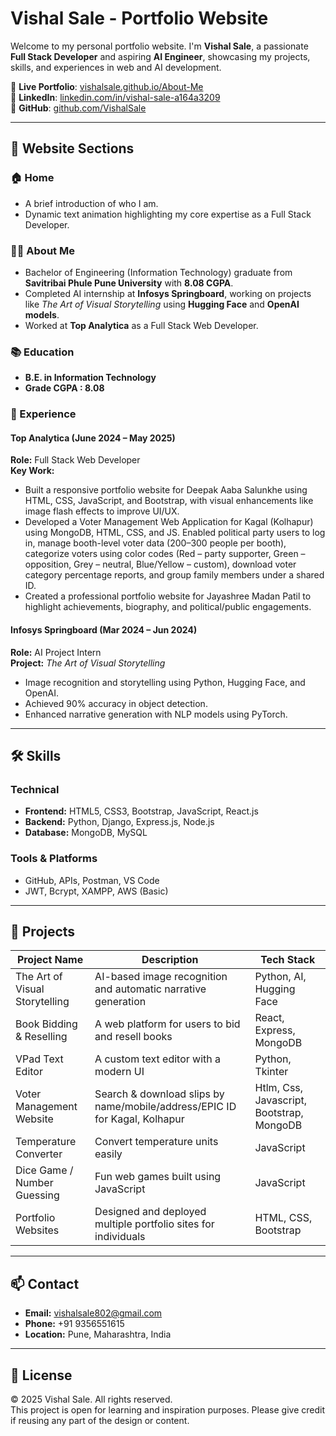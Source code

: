 # Vishal Sale - Portfolio Website

Welcome to my personal portfolio website. I'm **Vishal Sale**, a passionate **Full Stack Developer** and aspiring **AI Engineer**, showcasing my projects, skills, and experiences in web and AI development.

🔗 **Live Portfolio**: [vishalsale.github.io/About-Me](https://vishalsale.github.io/About-Me/)  
🔗 **LinkedIn**: [linkedin.com/in/vishal-sale-a164a3209](https://www.linkedin.com/in/vishal-sale-a164a3209/)  
🔗 **GitHub**: [github.com/VishalSale](https://github.com/VishalSale)

---

## 🔗 Website Sections

### 🏠 Home
- A brief introduction of who I am.
- Dynamic text animation highlighting my core expertise as a Full Stack Developer.

### 👨‍💻 About Me
- Bachelor of Engineering (Information Technology) graduate from **Savitribai Phule Pune University** with **8.08 CGPA**.
- Completed AI internship at **Infosys Springboard**, working on projects like *The Art of Visual Storytelling* using **Hugging Face** and **OpenAI models**.
- Worked at **Top Analytica** as a Full Stack Web Developer.

### 📚 Education
- **B.E. in Information Technology**
- **Grade CGPA : 8.08**

### 💼 Experience

#### **Top Analytica (June 2024 – May 2025)**  
**Role:** Full Stack Web Developer  
**Key Work:**
- Built a responsive portfolio website for Deepak Aaba Salunkhe using HTML, CSS, JavaScript, and Bootstrap, with visual enhancements like image flash effects to improve UI/UX.
- Developed a Voter Management Web Application for Kagal (Kolhapur) using MongoDB, HTML, CSS, and JS. Enabled political party users to log in, manage booth-level voter data (200–300 people per booth), categorize voters using color codes (Red – party supporter, Green – opposition, Grey – neutral, Blue/Yellow – custom), download voter category percentage reports, and group family members under a shared ID.
- Created a professional portfolio website for Jayashree Madan Patil to highlight achievements, biography, and political/public engagements.

#### **Infosys Springboard (Mar 2024 – Jun 2024)**  
**Role:** AI Project Intern  
**Project:** *The Art of Visual Storytelling*  
- Image recognition and storytelling using Python, Hugging Face, and OpenAI.
- Achieved 90% accuracy in object detection.
- Enhanced narrative generation with NLP models using PyTorch.

---

## 🛠️ Skills

### Technical
- **Frontend:** HTML5, CSS3, Bootstrap, JavaScript, React.js  
- **Backend:** Python, Django, Express.js, Node.js  
- **Database:** MongoDB, MySQL

### Tools & Platforms
- GitHub, APIs, Postman, VS Code  
- JWT, Bcrypt, XAMPP, AWS (Basic)

---

## 🚀 Projects

| Project Name                     | Description                                                                             | Tech Stack                    |
|----------------------------------|-----------------------------------------------------------------------------------------|-------------------------------|
| The Art of Visual Storytelling  | AI-based image recognition and automatic narrative generation                           | Python, AI, Hugging Face      |
| Book Bidding & Reselling        | A web platform for users to bid and resell books                                        | React, Express, MongoDB       |
| VPad Text Editor                | A custom text editor with a modern UI                                                   | Python, Tkinter               |
| Voter Management Website     | Search & download slips by name/mobile/address/EPIC ID for Kagal, Kolhapur             | Htlm, Css, Javascript, Bootstrap, MongoDB       |
| Temperature Converter           | Convert temperature units easily                                                        | JavaScript                    |
| Dice Game / Number Guessing     | Fun web games built using JavaScript                                                    | JavaScript                    |
| Portfolio Websites              | Designed and deployed multiple portfolio sites for individuals                          | HTML, CSS, Bootstrap          |

---

## 📫 Contact

- **Email:** [vishalsale802@gmail.com](mailto:vishalsale802@gmail.com)  
- **Phone:** +91 9356551615  
- **Location:** Pune, Maharashtra, India  

---

## 📄 License

© 2025 Vishal Sale. All rights reserved.  
This project is open for learning and inspiration purposes. Please give credit if reusing any part of the design or content.
